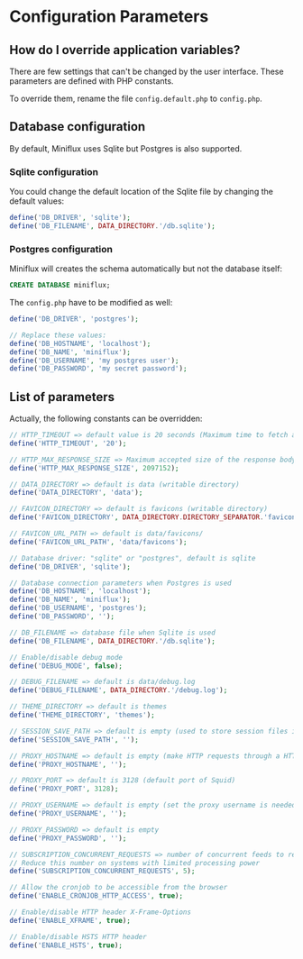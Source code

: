 Configuration Parameters
========================

How do I override application variables?
----------------------------------------

There are few settings that can't be changed by the user interface.
These parameters are defined with PHP constants.

To override them, rename the file `config.default.php` to `config.php`.

Database configuration
----------------------

By default, Miniflux uses Sqlite but Postgres is also supported.

### Sqlite configuration

You could change the default location of the Sqlite file by changing the default values:

```php
define('DB_DRIVER', 'sqlite');
define('DB_FILENAME', DATA_DIRECTORY.'/db.sqlite');
```

### Postgres configuration

Miniflux will creates the schema automatically but not the database itself:

```sql
CREATE DATABASE miniflux;
```

The `config.php` have to be modified as well:

```php
define('DB_DRIVER', 'postgres');

// Replace these values:
define('DB_HOSTNAME', 'localhost');
define('DB_NAME', 'miniflux');
define('DB_USERNAME', 'my postgres user');
define('DB_PASSWORD', 'my secret password');
```

List of parameters
------------------

Actually, the following constants can be overridden:

```php
// HTTP_TIMEOUT => default value is 20 seconds (Maximum time to fetch a feed)
define('HTTP_TIMEOUT', '20');

// HTTP_MAX_RESPONSE_SIZE => Maximum accepted size of the response body in MB (default 2MB)
define('HTTP_MAX_RESPONSE_SIZE', 2097152);

// DATA_DIRECTORY => default is data (writable directory)
define('DATA_DIRECTORY', 'data');

// FAVICON_DIRECTORY => default is favicons (writable directory)
define('FAVICON_DIRECTORY', DATA_DIRECTORY.DIRECTORY_SEPARATOR.'favicons');

// FAVICON_URL_PATH => default is data/favicons/
define('FAVICON_URL_PATH', 'data/favicons');

// Database driver: "sqlite" or "postgres", default is sqlite
define('DB_DRIVER', 'sqlite');

// Database connection parameters when Postgres is used
define('DB_HOSTNAME', 'localhost');
define('DB_NAME', 'miniflux');
define('DB_USERNAME', 'postgres');
define('DB_PASSWORD', '');

// DB_FILENAME => database file when Sqlite is used
define('DB_FILENAME', DATA_DIRECTORY.'/db.sqlite');

// Enable/disable debug mode
define('DEBUG_MODE', false);

// DEBUG_FILENAME => default is data/debug.log
define('DEBUG_FILENAME', DATA_DIRECTORY.'/debug.log');

// THEME_DIRECTORY => default is themes
define('THEME_DIRECTORY', 'themes');

// SESSION_SAVE_PATH => default is empty (used to store session files in a custom directory)
define('SESSION_SAVE_PATH', '');

// PROXY_HOSTNAME => default is empty (make HTTP requests through a HTTP proxy if set)
define('PROXY_HOSTNAME', '');

// PROXY_PORT => default is 3128 (default port of Squid)
define('PROXY_PORT', 3128);

// PROXY_USERNAME => default is empty (set the proxy username is needed)
define('PROXY_USERNAME', '');

// PROXY_PASSWORD => default is empty
define('PROXY_PASSWORD', '');

// SUBSCRIPTION_CONCURRENT_REQUESTS => number of concurrent feeds to refresh at once
// Reduce this number on systems with limited processing power
define('SUBSCRIPTION_CONCURRENT_REQUESTS', 5);

// Allow the cronjob to be accessible from the browser
define('ENABLE_CRONJOB_HTTP_ACCESS', true);

// Enable/disable HTTP header X-Frame-Options
define('ENABLE_XFRAME', true);

// Enable/disable HSTS HTTP header
define('ENABLE_HSTS', true);
```